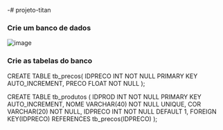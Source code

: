 -# projeto-titan
 
### Crie um banco de dados 
![image](https://user-images.githubusercontent.com/51513403/150836916-03fe4902-c454-43a3-b049-82695c9f8843.png)

### Crie as tabelas do banco

CREATE TABLE tb_precos(
	IDPRECO INT NOT NULL PRIMARY KEY AUTO_INCREMENT,
    PRECO FLOAT NOT NULL
);


CREATE TABLE tb_produtos (
	IDPROD INT NOT NULL PRIMARY KEY AUTO_INCREMENT,
    NOME VARCHAR(40) NOT NULL UNIQUE,
    COR VARCHAR(20) NOT NULL,
    IDPRECO INT NOT NULL DEFAULT 1,
    FOREIGN KEY(IDPRECO) REFERENCES tb_precos(IDPRECO)
);
 
